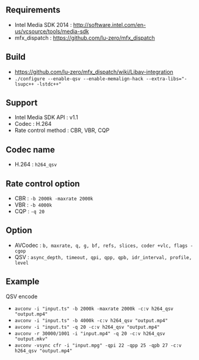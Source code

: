## Requirements
   * Intel Media SDK 2014 : http://software.intel.com/en-us/vcsource/tools/media-sdk
   * mfx_dispatch : https://github.com/lu-zero/mfx_dispatch

## Build
   * https://github.com/lu-zero/mfx_dispatch/wiki/Libav-integration
   * `./configure --enable-qsv --enable-memalign-hack --extra-libs="-lsupc++ -lstdc++"`

## Support
   * Intel Media SDK API : v1.1
   * Codec : H.264
   * Rate control method : CBR, VBR, CQP

## Codec name
   * H.264 : `h264_qsv`

## Rate control option
   * CBR : `-b 2000k -maxrate 2000k`
   * VBR : `-b 4000k`
   * CQP : `-q 20`

## Option
   * AVCodec : `b, maxrate, q, g, bf, refs, slices, coder +vlc, flags -cgop`
   * QSV : `async_depth, timeout, qpi, qpp, qpb, idr_interval, profile, level`

## Example
QSV encode  
   * `avconv -i "input.ts" -b 2000k -maxrate 2000k -c:v h264_qsv "output.mp4"`
   * `avconv -i "input.ts" -b 4000k -c:v h264_qsv "output.mp4"`
   * `avconv -i "input.ts" -q 20 -c:v h264_qsv "output.mp4"`
   * `avconv -r 30000/1001 -i "input.mp4" -q 20 -c:v h264_qsv "output.mkv"`
   * `avconv -vsync cfr -i "input.mpg" -qpi 22 -qpp 25 -qpb 27 -c:v h264_qsv "output.mp4"`
